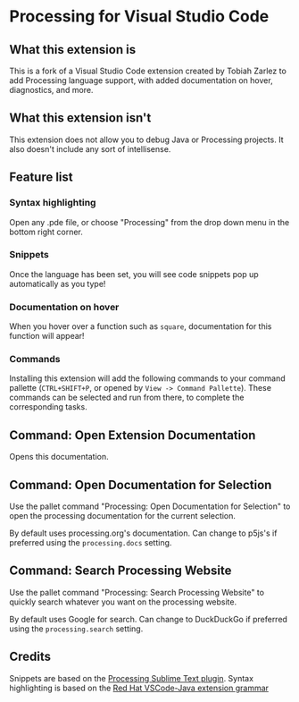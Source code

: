 # Processing for Visual Studio Code

## What this extension is

This is a fork of a Visual Studio Code extension created by Tobiah Zarlez to add Processing language support, with added documentation on hover, diagnostics, and more.

## What this extension isn't

This extension does not allow you to debug Java or Processing projects. It also doesn't include any sort of intellisense.

## Feature list

### Syntax highlighting

Open any .pde file, or choose "Processing" from the drop down menu in the bottom right corner.

### Snippets

Once the language has been set, you will see code snippets pop up automatically as you type!

### Documentation on hover

When you hover over a function such as `square`, documentation for this function will appear!

### Commands

Installing this extension will add the following commands to your command pallette (`CTRL+SHIFT+P`, or opened by `View -> Command Pallette`). These commands can be selected and run from there, to complete the corresponding tasks.

## Command: Open Extension Documentation

Opens this documentation.

## Command: Open Documentation for Selection

Use the pallet command "Processing: Open Documentation for Selection" to open the processing documentation for the current selection.

By default uses processing.org's documentation. Can change to p5js's if preferred using the `processing.docs` setting.

## Command: Search Processing Website

Use the pallet command "Processing: Search Processing Website" to quickly search whatever you want on the processing website.

By default uses Google for search. Can change to DuckDuckGo if preferred using the `processing.search` setting.

## Credits

Snippets are based on the [Processing Sublime Text plugin](https://github.com/b-g/processing-sublime).
Syntax highlighting is based on the [Red Hat VSCode-Java extension grammar](https://github.com/redhat-developer/vscode-java/blob/master/syntaxes/java.tmLanguage.json)
